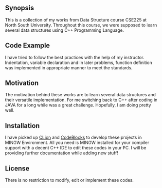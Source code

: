 ## Synopsis
This is a collection of my works from Data Structure course CSE225 at North South University. Throughout this course, we were supposed to learn several data structures using C++ Programming Language. 

## Code Example
I have tried to follow the best practices with the help of my instructor. 
Indentation, variable declaration and in later problems, function definition was implemented in appropriate manner to meet the standards.

## Motivation
The motivation behind these works are to learn several data structures and their versatile implementation. 
For me switching back to C++ after coding in JAVA for a long while was a great challenge. Hopefully, I am doing pretty well.

## Installation
I have picked up <a href="https://www.jetbrains.com/clion/">CLion</a> and <a href="http://www.codeblocks.org/">CodeBlocks</a>
to develop these projects in MINGW Environment. All you need is MINGW installed for your compiler support with a 
decent C++ IDE to edit these codes in your PC.
I will be providing further documentation while adding new stuff!

## License
There is no restriction to modify, edit or implement these codes. 

